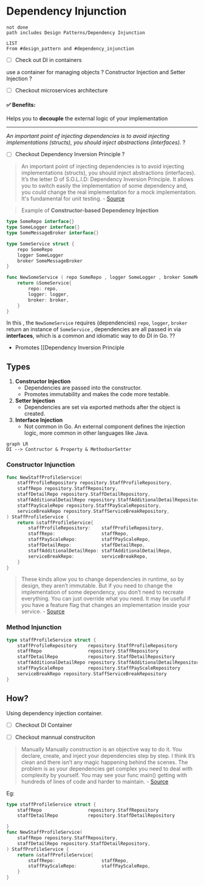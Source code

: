 # Dependency Injunction

```tasks 
not done 
path includes Design Patterns/Dependency Injunction
```


```dataview
LIST 
From #design_pattern and #dependency_injunction
```


- [ ] Check out DI in containers 


use a container for managing objects ?
Constructor Injection and Setter Injection ? 

- [ ] Checkout microservices architecture 

#### ✅ Benefits:

Helps you to **decouple** the external logic of your implementation 

---

*An important point of injecting dependencies is to avoid injecting implementations (structs), you should inject abstractions (interfaces).* ? 

- [ ] Checkout Dependency Inversion Principle ? 

>  An important point of injecting dependencies is to avoid injecting implementations (structs), you should inject abstractions (interfaces). It’s the letter D of S.O.L.I.D: Dependency Inversion Principle. It allows you to switch easily the implementation of some dependency and, you could change the real implementation for a mock implementation. It's fundamental for unit testing. - [Source](https://medium.com/avenue-tech/dependency-injection-in-go-35293ef7b6)

> Example of **Constructor-based Dependency Injection**
```go 
type SomeRepo interface{}
type SomeLogger interface{}
type SomeMessageBroker interface{}

type SomeService struct {
	repo SomeRepo
	logger SomeLogger 
	broker SomeMessageBroker 
}

func NewSomeService ( repo SomeRepo , logger SomeLogger , broker SomeMessageBroker)SomeService{
	return &SomeService{
		repo: repo,
		logger: logger,
		broker: broker,
	}
} 
```
In this , the `NewSomeService` requires (dependencies) `repo`, `logger`, `broker` return an instance of `SomeService` , dependencies are all passed in via **interfaces**, which is a common and idiomatic way to do DI in Go. ?? 
- Promotes [[Dependency Inversion Principle
## Types 

1. **Constructor Injection**
	- Dependencies are passed into the constructor.
	- Promotes immutability and makes the code more testable.
2. **Setter Injection**
	- Dependencies are set via exported methods after the object is created.
3. **Interface Injection**
	- Not common in Go. An external component defines the injection logic, more common in other languages like Java.

```mermaid 
graph LR 
DI --> Contructor & Property & MethodsorSetter 
```
### Constructor Injunction 
```go
func NewStaffProfileService(
	staffProfileRepository repository.StaffProfileRepository,
	staffRepo repository.StaffRepository,
	staffDetailRepo repository.StaffDetailRepository,
	staffAdditionalDetailRepo repository.StaffAdditionalDetailRepository,
	staffPayScaleRepo repository.StaffPayScaleRepository,
	serviceBreakRepo repository.StaffServiceBreakRepository,
) StaffProfileService {
	return &staffProfileService{
		staffProfileRepository:    staffProfileRepository,
		staffRepo:                 staffRepo,
		staffPayScaleRepo:         staffPayScaleRepo,
		staffDetailRepo:           staffDetailRepo,
		staffAdditionalDetailRepo: staffAdditionalDetailRepo,
		serviceBreakRepo:          serviceBreakRepo,
	}
}
```

> These kinds allow you to change dependencies in runtime, so by design, they aren’t immutable. But if you need to change the implementation of some dependency, you don’t need to recreate everything. You can just override what you need. It may be useful if you have a feature flag that changes an implementation inside your service. - [Source](https://medium.com/avenue-tech/dependency-injection-in-go-35293ef7b6)

### Method Injunction 

```go
type staffProfileService struct {
	staffProfileRepository    repository.StaffProfileRepository
	staffRepo                 repository.StaffRepository
	staffDetailRepo           repository.StaffDetailRepository
	staffAdditionalDetailRepo repository.StaffAdditionalDetailRepository
	staffPayScaleRepo         repository.StaffPayScaleRepository
	serviceBreakRepo repository.StaffServiceBreakRepository
}
```

## How? 
Using dependency injection container. 
- [ ] Checkout DI Container 

- [ ] Checkout mannual construciton
> Manually
> Manually construction is an objective way to do it. You declare, create, and inject your dependencies step by step. I think it’s clean and there isn’t any magic happening behind the scenes. The problem is as your dependencies get complex you need to deal with complexity by yourself. You may see your func main() getting with hundreds of lines of code and harder to maintain. - [Source](https://medium.com/avenue-tech/dependency-injection-in-go-35293ef7b6)

Eg:

```go
type staffProfileService struct {
	staffRepo                 repository.StaffRepository
	staffDetailRepo           repository.StaffDetailRepository

}
func NewStaffProfileService(
	staffRepo repository.StaffRepository,
	staffDetailRepo repository.StaffDetailRepository,
) StaffProfileService {
	return &staffProfileService{
		staffRepo:                 staffRepo,
		staffPayScaleRepo:         staffPayScaleRepo,
	}
}

```






















